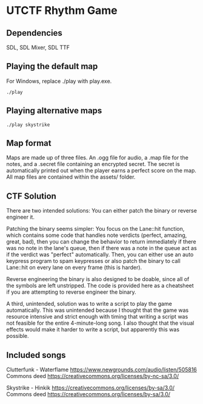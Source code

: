 # UTCTF Rhythm Game
## Dependencies
SDL, SDL Mixer, SDL TTF

## Playing the default map
For Windows, replace ./play with play.exe.
```
./play
```

## Playing alternative maps
```
./play skystrike
```

## Map format
Maps are made up of three files. An .ogg file for audio, a .map file for the 
notes, and a .secret file containing an encrypted secret. The secret is 
automatically printed out when the player earns a perfect score on the map. All 
map files are contained within the assets/ folder.

## CTF Solution
There are two intended solutions: You can either patch the binary or reverse 
engineer it. 

Patching the binary seems simpler: You focus on the Lane::hit function, which
contains some code that handles note verdicts (perfect, amazing, great, bad),
then you can change the behavior to return immediately if there was no note in 
the lane's queue, then if there was a note in the queue act as if the verdict
was "perfect" automatically. Then, you can either use an auto keypress program 
to spam keypresses or also patch the binary to call Lane::hit on every lane on 
every frame (this is harder).

Reverse engineering the binary is also designed to be doable, since all of 
the symbols are left unstripped. The code is provided here as a cheatsheet if
you are attempting to reverse engineer the binary. 

A third, unintended, solution was to write a script to play the game 
automatically. This was unintended because I thought that the game was resource
intensive and strict enough with timing that writing a script was not feasible 
for the entire 4-minute-long song. I also thought that the visual effects would 
make it harder to write a script, but apparently this was possible. 

## Included songs
Clutterfunk - Waterflame https://www.newgrounds.com/audio/listen/505816  
Commons deed https://creativecommons.org/licenses/by-nc-sa/3.0/

Skystrike - Hinkik https://creativecommons.org/licenses/by-sa/3.0/  
Commons deed https://creativecommons.org/licenses/by-sa/3.0/
